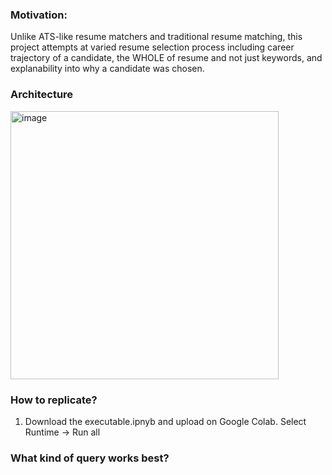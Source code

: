 ### Motivation: 
Unlike ATS-like resume matchers and traditional resume matching, this project attempts at varied resume selection process including career trajectory of a candidate, the WHOLE of resume and not just keywords, and explanability into why a candidate was chosen.

### Architecture
<img width="429" alt="image" src="https://github.com/user-attachments/assets/f5169b5b-e0fb-4017-afd4-689fb80c64e4" />


### How to replicate?
1. Download the executable.ipnyb and upload on Google Colab. Select Runtime -> Run all

### What kind of query works best?
